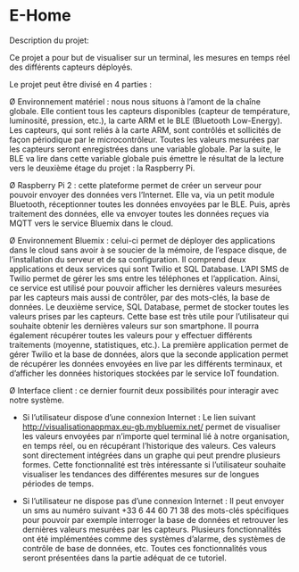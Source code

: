 # E-Home

Description du projet:

Ce projet a pour but de visualiser sur un terminal, les mesures en temps réel
des différents capteurs déployés.

Le projet peut être divisé en 4 parties :

Ø Environnement matériel : 
nous nous situons à l’amont de la chaîne globale.
Elle contient tous les capteurs disponibles (capteur de température, luminosité,
pression, etc.), la carte ARM et le BLE (Bluetooth Low-Energy). Les capteurs,
qui sont reliés à la carte ARM, sont contrôlés et sollicités de façon périodique
par le microcontrôleur. Toutes les valeurs mesurées par les capteurs seront
enregistrées dans une variable globale. Par la suite, le BLE va lire dans cette
variable globale puis émettre le résultat de la lecture vers le deuxième étage du
projet : la Raspberry Pi.

Ø Raspberry Pi 2 : 
cette plateforme permet de créer un serveur pour pouvoir
envoyer des données vers l’Internet. Elle va, via un petit module Bluetooth,
réceptionner toutes les données envoyées par le BLE. Puis, après traitement des
données, elle va envoyer toutes les données reçues via MQTT vers le service
Bluemix dans le cloud.

Ø Environnement Bluemix : 
celui-ci permet de déployer des applications dans
le cloud sans avoir à se soucier de la mémoire, de l’espace disque, de
l’installation du serveur et de sa configuration. Il comprend deux applications
et deux services qui sont Twilio et SQL Database. L’API SMS de Twilio permet
de gérer les sms entre les téléphones et l’application. Ainsi, ce service est utilisé
pour pouvoir afficher les dernières valeurs mesurées par les capteurs mais aussi
de contrôler, par des mots-clés, la base de données. Le deuxième service, SQL
Database, permet de stocker toutes les valeurs prises par les capteurs. Cette base
est très utile pour l’utilisateur qui souhaite obtenir les dernières valeurs sur son
smartphone. Il pourra également récupérer toutes les valeurs pour y effectuer
différents traitements (moyenne, statistiques, etc.). La première application
permet de gérer Twilio et la base de données, alors que la seconde application
permet de récupérer les données envoyées en live par les différents terminaux,
et d’afficher les données historiques stockées par le service IoT foundation.

Ø Interface client : 
ce dernier fournit deux possibilités pour interagir avec notre système.
- Si l’utilisateur dispose d’une connexion Internet :
Le lien suivant http://visualisationappmax.eu-gb.mybluemix.net/ permet de
visualiser les valeurs envoyées par n’importe quel terminal lié à notre
organisation, en temps réel, ou en récupérant l’historique des valeurs. Ces
valeurs sont directement intégrées dans un graphe qui peut prendre plusieurs
formes. Cette fonctionnalité est très intéressante si l’utilisateur souhaite
visualiser les tendances des différentes mesures sur de longues périodes de
temps.

- Si l’utilisateur ne dispose pas d’une connexion Internet :
Il peut envoyer un sms au numéro suivant +33 6 44 60 71 38 des mots-clés
spécifiques pour pouvoir par exemple interroger la base de données et
retrouver les dernières valeurs mesurées par les capteurs. Plusieurs
fonctionnalités ont été implémentées comme des systèmes d’alarme, des
systèmes de contrôle de base de données, etc. Toutes ces fonctionnalités
vous seront présentées dans la partie adéquat de ce tutoriel.
